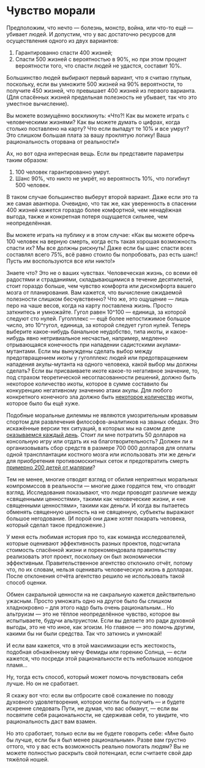 # Чувство морали
Предположим, что нечто — болезнь, монстр, война, или что-то ещё — убивает людей. И допустим, что у вас достаточно ресурсов для осуществления одного из двух вариантов:

1. Гарантированно спасти 400 жизней;
2. Спасти 500 жизней с вероятностью в 90%, но при этом процент вероятности того, что спасти людей не удастся, составит 10%.

Большинство людей выбирают первый вариант, что я считаю глупым, поскольку, если вы умножите 500 жизней на 90% вероятности, то получите 450 жизней, что превышает 400 жизней из первого варианта. (Для спасённых жизней предельная полезность не убывает, так что это уместное вычисление).

Вы можете возмущённо воскликнуть: «Что?! Как вы можете играть с человеческими жизнями? Как вы можете думать о цифрах, когда столько поставлено на карту? Что если выпадут те 10% и все умрут? Это слишком большая плата за вашу проклятую логику! Ваша рациональность оторвана от реальности!»

Ах, но вот одна интересная вещь. Если вы представите параметры таким образом:

1. 100 человек гарантированно умрут.
2. Шанс 90%, что никто не умрёт, но вероятность 10%, что погибнут 500 человек.

В таком случае большинство выберут второй вариант. Даже если это та же самая авантюра. Очевидно, что так же, как уверенность в спасении 400 жизней кажется гораздо более комфортной, чем ненадёжная выгода, также и конкретная потеря ощущается сильнее, чем неопределённая.

Вы можете играть на публику и в этом случае: «Как вы можете обречь 100 человек на верную смерть, когда есть такая хорошая возможность спасти их? Мы все должны рискнуть! Даже если бы шанс спасти всех составлял всего 75%, всё равно стоило бы попробовать, раз есть шанс! Пусть им воспользуются все или никто!»

Знаете что? Это не о ваших чувствах. Человеческая жизнь, со всеми её радостями и страданиями, складывающимися в течение десятилетий, стоит гораздо больше, чем чувство комфорта или дискомфорта вашего мозга от планирования. Вам кажется, что вычисление ожидаемой полезности слишком бесчувственно? Что же, это ощущение — лишь перо на чаше весов, когда на карту поставлена жизнь. Просто заткнитесь и умножайте. Гугол равен 10^100 — единица, за которой следуют сто нулей. Гуголплекс — ещё более непостижимое большое число, это 10^гугол, единица, за которой следует гугол нулей. Теперь выберите какое-нибудь банальное неудобство, типа икоты, и какое-нибудь явно нетривиальное несчастье, например, медленно отрывающаяся конечность при нападении садистскими акулами-мутантами. Если мы вынуждены сделать выбор между предотвращением икоты у гуголплекс людей или предотвращением нападения акулы-мутанта на одного человека, какой выбор мы должны сделать? Если вы присваиваете икоте какое-то негативное значение, то, под страхом теоретической несогласованности решений, должно быть некоторое количество икоты, которое в сумме составило бы конкуренцию негативному значению атаки акулы. Для любого конкретного конечного зла должно быть [некоторое количество](https://www.lesswrong.com/posts/a5JAiTdytou3Jg749/pascal-s-mugging-tiny-probabilities-of-vast-utilities) икоты, которое было бы ещё хуже.

Подобные моральные дилеммы не являются умозрительным кровавым спортом для развлечения философов-аналитиков на званых обедах. Это искажённые версии тех ситуаций, в которых мы на самом деле [оказываемся каждый день](https://www.youtube.com/watch?v=Diuv3XZQXyc). Стоит ли мне потратить 50 долларов на консольную игру или отдать их на благотворительность? Должен ли я организовывать сбор средств в размере 700 000 долларов для оплаты одной трансплантации костного мозга или использовать эти же деньги для приобретения противомоскитных сеток и предотвратить смерть [примерно 200 детей от малярии](http://www.givewell.org/charities/against-malaria-foundation#Whatdoyougetforyourdollar)?

Тем не менее, многие отводят взгляд от обилия неприятных моральных компромиссов в реальности — многие даже гордятся тем, что отводят взгляд. Исследования показывают, что люди проводят различие между «священными ценностями», такими как человеческие жизни, и «не священными ценностями», такими как деньги. И когда вы пытаетесь обменять священную ценность на не священную, субъекты выражают большое негодование. (И порой они даже хотят покарать человека, который сделал такое предложение.)

У меня есть любимая история про то, как команда исследователей, которые оценивают эффективность разных проектов, подсчитала стоимость спасённой жизни и порекомендовала правительству реализовать этот проект, поскольку он был экономически эффективным. Правительственное агентство отклонило отчёт, потому что, по их словам, нельзя оценивать человеческую жизнь в долларах. После отклонения отчёта агентство решило не использовать такой способ оценки.

Обмен сакральной ценности на не сакральную кажется действительно ужасным. Просто умножать одно на другое было бы слишком хладнокровно – для этого надо быть очень рациональным… Но альтруизм — это не тёплое неопределённое чувство, которое вы испытываете, будучи альтруистом. Если вы делаете это ради духовной выгоды, это не что иное, как эгоизм. Но главное — это помочь другим, какими бы ни были средства. Так что заткнись и умножай!

И если вам кажется, что в этой максимизации есть жестокость, подобная обнажённому мечу Фемиды или горению Солнца, — если кажется, что посреди этой рациональности есть небольшое холодное пламя…

Ну, тогда есть способ, который может помочь почувствовать себя лучше. Но он не сработает.

Я скажу вот что: если вы отбросите своё сожаление по поводу духовного удовлетворения, которое могли бы получить — и будете искренне следовать Пути, не думая, что вас обманут, — если вы посвятите себя рациональности, не сдерживая себя, то увидите, что рациональность даст вам взамен.

Но это сработает, только если вы не будете говорить себе: «Мне было бы лучше, если бы я был менее рациональным». Разве вам грустно оттого, что у вас есть возможность реально помогать людям? Вы не можете полностью раскрыть свой потенциал, если считаете свой дар тяжёлой ношей.